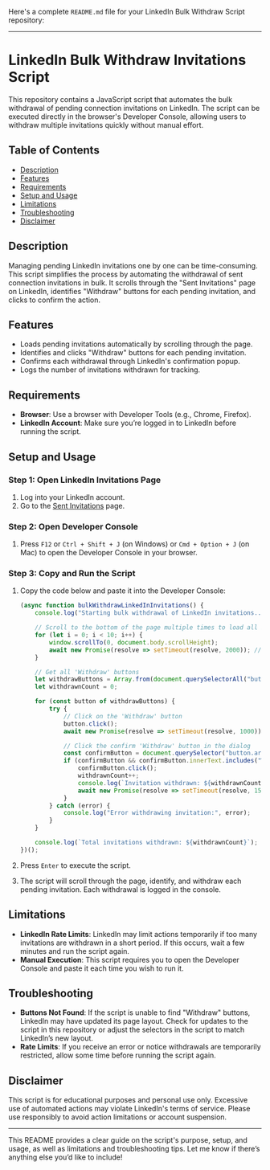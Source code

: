 Here's a complete `README.md` file for your LinkedIn Bulk Withdraw Script repository:

---

# LinkedIn Bulk Withdraw Invitations Script

This repository contains a JavaScript script that automates the bulk withdrawal of pending connection invitations on LinkedIn. The script can be executed directly in the browser's Developer Console, allowing users to withdraw multiple invitations quickly without manual effort.

## Table of Contents

- [Description](#description)
- [Features](#features)
- [Requirements](#requirements)
- [Setup and Usage](#setup-and-usage)
- [Limitations](#limitations)
- [Troubleshooting](#troubleshooting)
- [Disclaimer](#disclaimer)

## Description

Managing pending LinkedIn invitations one by one can be time-consuming. This script simplifies the process by automating the withdrawal of sent connection invitations in bulk. It scrolls through the "Sent Invitations" page on LinkedIn, identifies "Withdraw" buttons for each pending invitation, and clicks to confirm the action.

## Features

- Loads pending invitations automatically by scrolling through the page.
- Identifies and clicks "Withdraw" buttons for each pending invitation.
- Confirms each withdrawal through LinkedIn's confirmation popup.
- Logs the number of invitations withdrawn for tracking.

## Requirements

- **Browser**: Use a browser with Developer Tools (e.g., Chrome, Firefox).
- **LinkedIn Account**: Make sure you’re logged in to LinkedIn before running the script.

## Setup and Usage

### Step 1: Open LinkedIn Invitations Page

1. Log into your LinkedIn account.
2. Go to the [Sent Invitations](https://www.linkedin.com/mynetwork/invitation-manager/sent/) page.

### Step 2: Open Developer Console

1. Press `F12` or `Ctrl + Shift + J` (on Windows) or `Cmd + Option + J` (on Mac) to open the Developer Console in your browser.

### Step 3: Copy and Run the Script

1. Copy the code below and paste it into the Developer Console:

    ```javascript
    (async function bulkWithdrawLinkedInInvitations() {
        console.log("Starting bulk withdrawal of LinkedIn invitations...");

        // Scroll to the bottom of the page multiple times to load all invitations
        for (let i = 0; i < 10; i++) {
            window.scrollTo(0, document.body.scrollHeight);
            await new Promise(resolve => setTimeout(resolve, 2000)); // Wait for invitations to load
        }

        // Get all 'Withdraw' buttons
        let withdrawButtons = Array.from(document.querySelectorAll("button")).filter(btn => btn.innerText.includes("Withdraw"));
        let withdrawnCount = 0;

        for (const button of withdrawButtons) {
            try {
                // Click on the 'Withdraw' button
                button.click();
                await new Promise(resolve => setTimeout(resolve, 1000)); // Wait for confirmation dialog to appear

                // Click the confirm 'Withdraw' button in the dialog
                const confirmButton = document.querySelector("button.artdeco-button--primary");
                if (confirmButton && confirmButton.innerText.includes("Withdraw")) {
                    confirmButton.click();
                    withdrawnCount++;
                    console.log(`Invitation withdrawn: ${withdrawnCount}`);
                    await new Promise(resolve => setTimeout(resolve, 1500)); // Short delay before the next action
                }
            } catch (error) {
                console.log("Error withdrawing invitation:", error);
            }
        }

        console.log(`Total invitations withdrawn: ${withdrawnCount}`);
    })();
    ```

2. Press `Enter` to execute the script.
3. The script will scroll through the page, identify, and withdraw each pending invitation. Each withdrawal is logged in the console.

## Limitations

- **LinkedIn Rate Limits**: LinkedIn may limit actions temporarily if too many invitations are withdrawn in a short period. If this occurs, wait a few minutes and run the script again.
- **Manual Execution**: This script requires you to open the Developer Console and paste it each time you wish to run it. 

## Troubleshooting

- **Buttons Not Found**: If the script is unable to find "Withdraw" buttons, LinkedIn may have updated its page layout. Check for updates to the script in this repository or adjust the selectors in the script to match LinkedIn’s new layout.
- **Rate Limits**: If you receive an error or notice withdrawals are temporarily restricted, allow some time before running the script again.

## Disclaimer

This script is for educational purposes and personal use only. Excessive use of automated actions may violate LinkedIn's terms of service. Please use responsibly to avoid action limitations or account suspension.

--- 

This README provides a clear guide on the script's purpose, setup, and usage, as well as limitations and troubleshooting tips. Let me know if there’s anything else you’d like to include!
